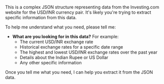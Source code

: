 This is a complex JSON structure representing data from the Investing.com website for the USD/INR currency pair. It's likely you're trying to extract specific information from this data. 

To help me understand what you need, please tell me:

* **What are you looking for in this data?**  For example:
    * The current USD/INR exchange rate
    * Historical exchange rates for a specific date range
    * The highest and lowest USD/INR exchange rates over the past year
    * Details about the Indian Rupee or US Dollar
    * Any other specific information

Once you tell me what you need, I can help you extract it from the JSON data. 
